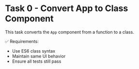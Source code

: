 # Task 0 - Convert App to Class Component

This task converts the `App` component from a function to a class.

✅ Requirements:
- Use ES6 class syntax
- Maintain same UI behavior
- Ensure all tests still pass
